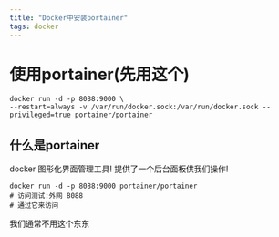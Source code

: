 ```yaml
---
title: "Docker中安装portainer"
tags: docker 
---
```




# 使用portainer(先用这个)

```shell script
docker run -d -p 8088:9000 \
--restart=always -v /var/run/docker.sock:/var/run/docker.sock --privileged=true portainer/portainer
```

## 什么是portainer

docker 图形化界面管理工具! 提供了一个后台面板供我们操作!

```shell script
docker run -d -p 8088:9000 portainer/portainer
# 访问测试:外网 8088
# 通过它来访问
```

我们通常不用这个东东

